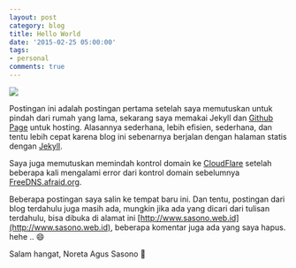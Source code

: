 ```yaml
---
layout: post
category: blog
title: Hello World
date: '2015-02-25 05:00:00'
tags:
- personal
comments: true
---
```


![](http://pcplacements.com/wp-content/uploads/Hello-Picture.gif)

Postingan ini adalah postingan pertama setelah saya memutuskan untuk pindah dari rumah yang lama, sekarang saya memakai Jekyll dan [Github Page](http://pages.github.com) untuk hosting. Alasannya sederhana, lebih efisien, sederhana, dan tentu lebih cepat karena blog ini sebenarnya berjalan dengan halaman statis dengan [Jekyll](http://jekyllrb.com).

Saya juga memutuskan memindah kontrol domain ke [CloudFlare](http://cloudflare.com) setelah beberapa kali mengalami error dari kontrol domain sebelumnya [FreeDNS.afraid.org](http://freedns.afraid.org).

Beberapa postingan saya salin ke tempat baru ini. Dan tentu, postingan dari blog terdahulu juga masih ada, mungkin jika ada yang dicari dari tulisan terdahulu, bisa dibuka di alamat ini [http://www.sasono.web.id](http://www.sasono.web.id), beberapa komentar juga ada yang saya hapus. hehe .. :smile:

Salam hangat, Noreta Agus Sasono :pray:
